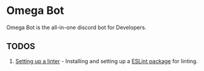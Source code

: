 # Omega Bot

Omega Bot is the all-in-one discord bot for Developers.

## TODOS

1. [Setting up a linter](https://discordjs.guide/preparations/setting-up-a-linter.html) - Installing and setting up a [ESLint package](https://www.npmjs.com/package/eslint) for linting.
